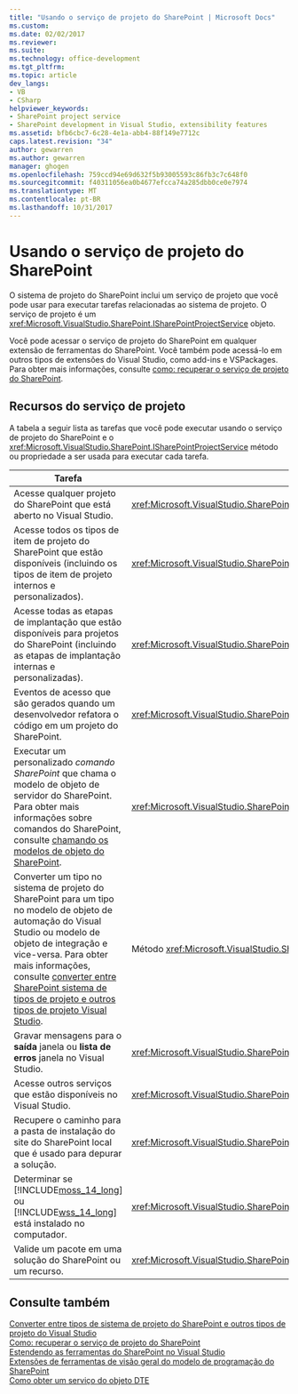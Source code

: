 ```yaml
---
title: "Usando o serviço de projeto do SharePoint | Microsoft Docs"
ms.custom: 
ms.date: 02/02/2017
ms.reviewer: 
ms.suite: 
ms.technology: office-development
ms.tgt_pltfrm: 
ms.topic: article
dev_langs:
- VB
- CSharp
helpviewer_keywords:
- SharePoint project service
- SharePoint development in Visual Studio, extensibility features
ms.assetid: bfb6cbc7-6c28-4e1a-abb4-88f149e7712c
caps.latest.revision: "34"
author: gewarren
ms.author: gewarren
manager: ghogen
ms.openlocfilehash: 759ccd94e69d632f5b93005593c86fb3c7c648f0
ms.sourcegitcommit: f40311056ea0b4677efcca74a285dbb0ce0e7974
ms.translationtype: MT
ms.contentlocale: pt-BR
ms.lasthandoff: 10/31/2017
---
```

# <a name="using-the-sharepoint-project-service"></a>Usando o serviço de projeto do SharePoint
  O sistema de projeto do SharePoint inclui um serviço de projeto que você pode usar para executar tarefas relacionadas ao sistema de projeto. O serviço de projeto é um <xref:Microsoft.VisualStudio.SharePoint.ISharePointProjectService> objeto.  
  
 Você pode acessar o serviço de projeto do SharePoint em qualquer extensão de ferramentas do SharePoint. Você também pode acessá-lo em outros tipos de extensões do Visual Studio, como add-ins e VSPackages. Para obter mais informações, consulte [como: recuperar o serviço de projeto do SharePoint](../sharepoint/how-to-retrieve-the-sharepoint-project-service.md).  
  
## <a name="project-service-features"></a>Recursos do serviço de projeto  
 A tabela a seguir lista as tarefas que você pode executar usando o serviço de projeto do SharePoint e o <xref:Microsoft.VisualStudio.SharePoint.ISharePointProjectService> método ou propriedade a ser usada para executar cada tarefa.  
  
|Tarefa|Membro a ser usado|  
|----------|-------------------|  
|Acesse qualquer projeto do SharePoint que está aberto no Visual Studio.|<xref:Microsoft.VisualStudio.SharePoint.ISharePointProjectService.Projects%2A>propriedade.|  
|Acesse todos os tipos de item de projeto do SharePoint que estão disponíveis (incluindo os tipos de item de projeto internos e personalizados).|<xref:Microsoft.VisualStudio.SharePoint.ISharePointProjectService.ProjectItemTypes%2A>propriedade.|  
|Acesse todas as etapas de implantação que estão disponíveis para projetos do SharePoint (incluindo as etapas de implantação internas e personalizadas).|<xref:Microsoft.VisualStudio.SharePoint.ISharePointProjectService.DeploymentSteps%2A>propriedade.|  
|Eventos de acesso que são gerados quando um desenvolvedor refatora o código em um projeto do SharePoint.|<xref:Microsoft.VisualStudio.SharePoint.ISharePointProjectService.CodeRefactoringEvents%2A>propriedade.|  
|Executar um personalizado *comando SharePoint* que chama o modelo de objeto de servidor do SharePoint. Para obter mais informações sobre comandos do SharePoint, consulte [chamando os modelos de objeto do SharePoint](../sharepoint/calling-into-the-sharepoint-object-models.md).|<xref:Microsoft.VisualStudio.SharePoint.ISharePointProjectService.SharePointConnection%2A>propriedade.|  
|Converter um tipo no sistema de projeto do SharePoint para um tipo no modelo de objeto de automação do Visual Studio ou modelo de objeto de integração e vice-versa. Para obter mais informações, consulte [converter entre SharePoint sistema de tipos de projeto e outros tipos de projeto Visual Studio](../sharepoint/converting-between-sharepoint-project-system-types-and-other-visual-studio-project-types.md).|Método <xref:Microsoft.VisualStudio.SharePoint.ISharePointProjectService.Convert%2A>.|  
|Gravar mensagens para o **saída** janela ou **lista de erros** janela no Visual Studio.|<xref:Microsoft.VisualStudio.SharePoint.ISharePointProjectService.Logger%2A>propriedade.|  
|Acesse outros serviços que estão disponíveis no Visual Studio.|<xref:Microsoft.VisualStudio.SharePoint.ISharePointProjectService.ServiceProvider%2A>propriedade.|  
|Recupere o caminho para a pasta de instalação do site do SharePoint local que é usado para depurar a solução.|<xref:Microsoft.VisualStudio.SharePoint.ISharePointProjectService.SharePointInstallPath%2A>propriedade.|  
|Determinar se [!INCLUDE[moss_14_long](../sharepoint/includes/moss-14-long-md.md)] ou [!INCLUDE[wss_14_long](../sharepoint/includes/wss-14-long-md.md)] está instalado no computador.|<xref:Microsoft.VisualStudio.SharePoint.ISharePointProjectService.IsSharePointInstalled%2A>propriedade.|  
|Valide um pacote em uma solução do SharePoint ou um recurso.|<xref:Microsoft.VisualStudio.SharePoint.ISharePointProjectService.PackageValidationProvider%2A>propriedade.|  
  
## <a name="see-also"></a>Consulte também  
 [Converter entre tipos de sistema de projeto do SharePoint e outros tipos de projeto do Visual Studio](../sharepoint/converting-between-sharepoint-project-system-types-and-other-visual-studio-project-types.md)   
 [Como: recuperar o serviço de projeto do SharePoint](../sharepoint/how-to-retrieve-the-sharepoint-project-service.md)   
 [Estendendo as ferramentas do SharePoint no Visual Studio](../sharepoint/extending-the-sharepoint-tools-in-visual-studio.md)   
 [Extensões de ferramentas de visão geral do modelo de programação do SharePoint](../sharepoint/overview-of-the-programming-model-of-sharepoint-tools-extensions.md)   
 [Como obter um serviço do objeto DTE](http://msdn.microsoft.com/library/bb166401.aspx)  
  
  